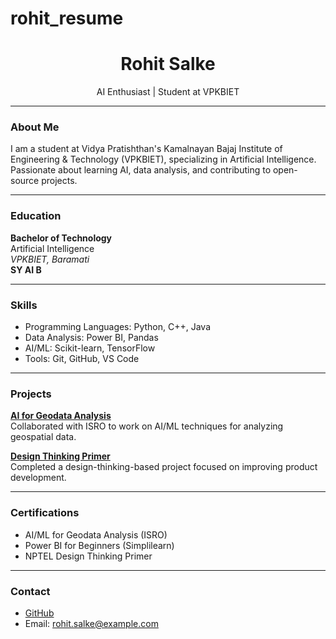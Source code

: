 # rohit_resume
<h1 align="center">Rohit Salke</h1>
<p align="center">AI Enthusiast | Student at VPKBIET</p>

---

### About Me
I am a student at Vidya Pratishthan's Kamalnayan Bajaj Institute of Engineering & Technology (VPKBIET), specializing in Artificial Intelligence. Passionate about learning AI, data analysis, and contributing to open-source projects.

---

### Education
**Bachelor of Technology**  
Artificial Intelligence  
_VPKBIET, Baramati_  
**SY AI B**

---

### Skills
- Programming Languages: Python, C++, Java
- Data Analysis: Power BI, Pandas
- AI/ML: Scikit-learn, TensorFlow
- Tools: Git, GitHub, VS Code

---

### Projects
**[AI for Geodata Analysis](#)**  
Collaborated with ISRO to work on AI/ML techniques for analyzing geospatial data.

**[Design Thinking Primer](#)**  
Completed a design-thinking-based project focused on improving product development.

---

### Certifications
- AI/ML for Geodata Analysis (ISRO)
- Power BI for Beginners (Simplilearn)
- NPTEL Design Thinking Primer

---

### Contact
- [GitHub](https://github.com/your-github-username)
- Email: rohit.salke@example.com
